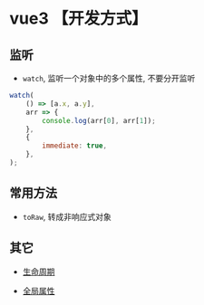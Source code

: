 # vue3 【开发方式】

## 监听
* `watch`, 监听一个对象中的多个属性, 不要分开监听
```js
watch(
	() => [a.x, a.y],
	arr => {
		console.log(arr[0], arr[1]);
	},
	{
		immediate: true,
	},
);
```

## 常用方法
* `toRaw`, 转成非响应式对象

## 其它
* [生命周期](./life-cycle.md)

* [全局属性](./global-properties.md)
